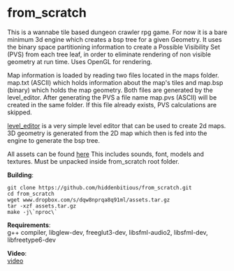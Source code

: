 from_scratch
============

This is a wannabe tile based dungeon crawler rpg game. For now it is a bare minimum 3d engine which creates a bsp tree for a given Geometry.
It uses the binary space partitioning information to create a Possible Visibility Set (PVS) from each tree leaf, in order to eliminate
rendering of non visible geometry at run time. Uses OpenGL for rendering.

Map information is loaded by reading two files located in the maps folder. map.txt (ASCII) which holds information about the map's tiles
and map.bsp (binary) which holds the map geometry. Both files are generated by the level_editor.
After generating the PVS a file name map.pvs (ASCII) will be created in the same folder. If this file already exists, PVS calculations are skipped.

[level_editor](https://github.com/hiddenbitious/level_editor) is a very simple level editor that can be used to create 2d maps.
3D geometry is generated from the 2D map which then is fed into the engine to generate the bsp tree.

All assets can be found [here](www.dropbox.com/s/dqw8nprqa8q91ml/assets.tar.gz)
This includes sounds, font, models and textures. Must be unpacked inside from_scratch root folder.

**Building**:  
```
git clone https://github.com/hiddenbitious/from_scratch.git  
cd from_scratch  
wget www.dropbox.com/s/dqw8nprqa8q91ml/assets.tar.gz   
tar -xzf assets.tar.gz   
make -j\`nproc\`   
```

**Requirements**:   
g++ compiler, libglew-dev, freeglut3-dev, libsfml-audio2, libsfml-dev, libfreetype6-dev   
   
**Video**:   
[video](www.dropbox.com/s/5smhk7dos6kqwnn/from_scratch.mp4)

